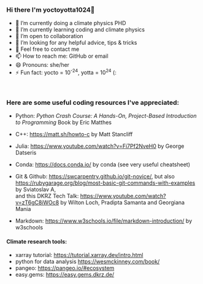 ### Hi there I'm yoctoyotta1024👋

<!--
**yoctoyotta1024/yoctoyotta1024** is a ✨ _special_ ✨ repository because its `README.md` (this file) appears on your GitHub profile.
-->


- 🔭 I’m currently doing a climate physics PHD
- 🌱 I’m currently learning coding and climate physics
- 👯 I’m open to collaboration
- 🤔 I’m looking for any helpful advice, tips & tricks
- 💬 Feel free to contact me
- 📫 How to reach me: GitHub or email
- 😄 Pronouns: she/her
- ⚡ Fun fact: yocto = 10<sup>-24</sup>, yotta = 10<sup>24</sup> (:

<br/>

### Here are some useful coding resources I've appreciated:

- Python: _Python Crash Course: A Hands-On, Project-Based Introduction to Programming_ Book by Eric Matthes

- C++: https://matt.sh/howto-c by Matt Stancliff 

- Julia: https://www.youtube.com/watch?v=Fi7Pf2NveH0 by George Datseris

- Conda: https://docs.conda.io/ by conda (see very useful cheatsheet)

- Git & Github: https://swcarpentry.github.io/git-novice/, but also https://rubygarage.org/blog/most-basic-git-commands-with-examples by Sviatoslav A,  
              and this DKRZ Tech Talk: https://www.youtube.com/watch?v=zT6gC8iWOc8 by Wilton Loch, Pradipta Samanta and Georgiana Mania

- Markdown: https://www.w3schools.io/file/markdown-introduction/ by w3schools

#### Climate research tools:
- xarray tutorial:  https://tutorial.xarray.dev/intro.html
- python for data analysis https://wesmckinney.com/book/
- pangeo: https://pangeo.io/#ecosystem
- easy.gems: https://easy.gems.dkrz.de/
